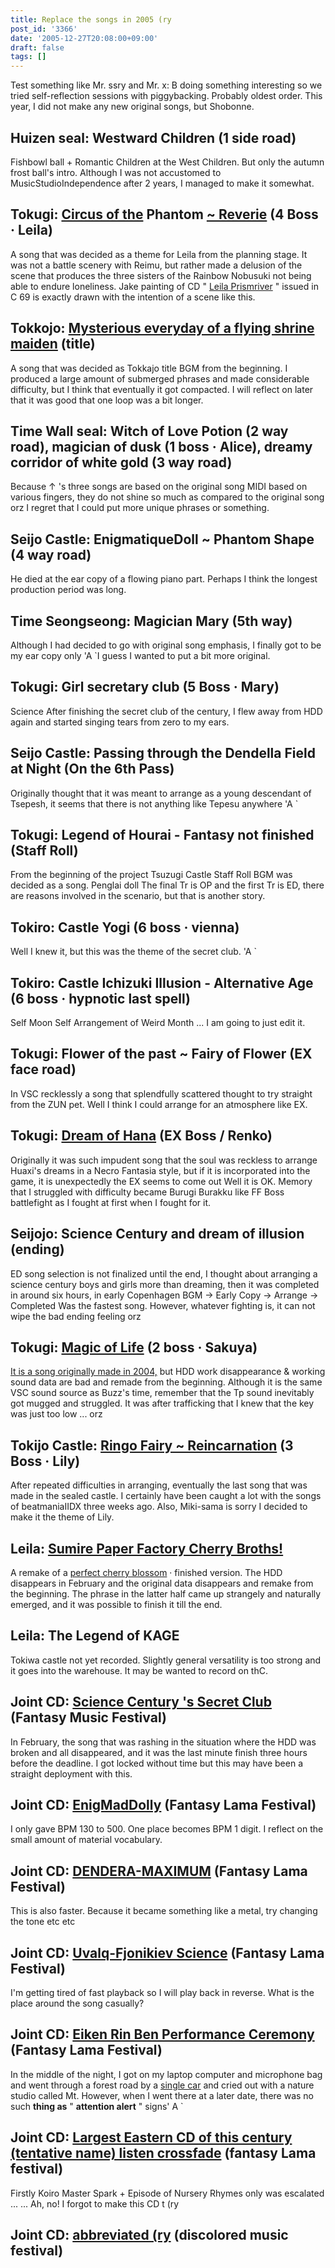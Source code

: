```yaml
---
title: Replace the songs in 2005 (ry
post_id: '3366'
date: '2005-12-27T20:08:00+09:00'
draft: false
tags: []
---
```


Test something like Mr. ssry and Mr. x: B doing something interesting so we tried self-reflection sessions with piggybacking. Probably oldest order. This year, I did not make any new original songs, but Shobonne.

## Huizen seal: Westward Children (1 side road)

Fishbowl ball + Romantic Children at the West Children. But only the autumn frost ball's intro. Although I was not accustomed to MusicStudioIndependence after 2 years, I managed to make it somewhat.

## Tokugi: [Circus of the](/filez/music/thA09.mp3) Phantom [~ Reverie](/filez/music/thA09.mp3) (4 Boss · Leila)

A song that was decided as a theme for Leila from the planning stage. It was not a battle scenery with Reimu, but rather made a delusion of the scene that produces the three sisters of the Rainbow Nobusuki not being able to endure loneliness. Jake painting of CD " [Leila Prismriver](/!/leila/) " issued in C 69 is exactly drawn with the intention of a scene like this.

## Tokkojo: [Mysterious everyday of a flying shrine maiden](/filez/music/thA101.mp3) (title)

A song that was decided as Tokkajo title BGM from the beginning. I produced a large amount of submerged phrases and made considerable difficulty, but I think that eventually it got compacted. I will reflect on later that it was good that one loop was a bit longer.

## Time Wall seal: Witch of Love Potion (2 way road), magician of dusk (1 boss · Alice), dreamy corridor of white gold (3 way road)

Because ↑ 's three songs are based on the original song MIDI based on various fingers, they do not shine so much as compared to the original song orz I regret that I could put more unique phrases or something.

## Seijo Castle: EnigmatiqueDoll ~ Phantom Shape (4 way road)

He died at the ear copy of a flowing piano part. Perhaps I think the longest production period was long.

## Time Seongseong: Magician Mary (5th way)

Although I had decided to go with original song emphasis, I finally got to be my ear copy only 'A `I guess I wanted to put a bit more original.

## Tokugi: Girl secretary club (5 Boss · Mary)

Science After finishing the secret club of the century, I flew away from HDD again and started singing tears from zero to my ears.

## Seijo Castle: Passing through the Dendella Field at Night (On the 6th Pass)

Originally thought that it was meant to arrange as a young descendant of Tsepesh, it seems that there is not anything like Tepesu anywhere 'A `

## Tokugi: Legend of Hourai - Fantasy not finished (Staff Roll)

From the beginning of the project Tsuzugi Castle Staff Roll BGM was decided as a song. Penglai doll The final Tr is OP and the first Tr is ED, there are reasons involved in the scenario, but that is another story.

## Tokiro: Castle Yogi (6 boss · vienna)

Well I knew it, but this was the theme of the secret club. 'A `

## Tokiro: Castle Ichizuki Illusion - Alternative Age (6 boss · hypnotic last spell)

Self Moon Self Arrangement of Weird Month ... I am going to just edit it.

## Tokugi: Flower of the past ~ Fairy of Flower (EX face road)

In VSC recklessly a song that splendfully scattered thought to try straight from the ZUN pet. Well I think I could arrange for an atmosphere like EX.

## Tokugi: [Dream of Hana](/filez/music/k2.mp3) (EX Boss / Renko)

Originally it was such impudent song that the soul was reckless to arrange Huaxi's dreams in a Necro Fantasia style, but if it is incorporated into the game, it is unexpectedly the EX seems to come out Well it is OK. Memory that I struggled with difficulty became Burugi Burakku like FF Boss battlefight as I fought at first when I fought for it.

## Seijojo: Science Century and dream of illusion (ending)

ED song selection is not finalized until the end, I thought about arranging a science century boys and girls more than dreaming, then it was completed in around six hours, in early Copenhagen BGM → Early Copy → Arrange → Completed Was the fastest song. However, whatever fighting is, it can not wipe the bad ending feeling orz

## Tokugi: [Magic of Life](/filez/music/thA05.mp3) (2 boss · Sakuya)

[It is a song originally made in 2004,](/filez/music/ml.mp3) but HDD work disappearance & working sound data are bad and remade from the beginning. Although it is the same VSC sound source as Buzz's time, remember that the Tp sound inevitably got mugged and struggled. It was after trafficking that I knew that the key was just too low ... orz

## Tokijo Castle: [Ringo Fairy ~ Reincarnation](/filez/music/thA107.mp3) (3 Boss · Lily)

After repeated difficulties in arranging, eventually the last song that was made in the sealed castle. I certainly have been caught a lot with the songs of beatmaniaIIDX three weeks ago. Also, Miki-sama is sorry I decided to make it the theme of Lily.

## Leila: [Sumire Paper Factory Cherry Broths!](/filez/music/pcb2005.mp3)

A remake of a [perfect cherry blossom](/filez/music/outtake/pcb.mp3) · finished version. The HDD disappears in February and the original data disappears and remake from the beginning. The phrase in the latter half came up strangely and naturally emerged, and it was possible to finish it till the end.

## Leila: The Legend of KAGE

Tokiwa castle not yet recorded. Slightly general versatility is too strong and it goes into the warehouse. It may be wanted to record on thC.

## Joint CD: [Science Century 's Secret Club](/filez/music/gfc.mp3) (Fantasy Music Festival)

In February, the song that was rashing in the situation where the HDD was broken and all disappeared, and it was the last minute finish three hours before the deadline. I got locked without time but this may have been a straight deployment with this.

## Joint CD: [EnigMadDolly](http://lama.danmaq.com/lama/mp3/32.mp3) (Fantasy Lama Festival)

I only gave BPM 130 to 500. One place becomes BPM 1 digit. I reflect on the small amount of material vocabulary.

## Joint CD: [DENDERA-MAXIMUM](http://lama.danmaq.com/lama/mp3/10.mp3) (Fantasy Lama Festival)

This is also faster. Because it became something like a metal, try changing the tone etc etc

## Joint CD: [Uvalq-Fjonikiev Science](http://lama.danmaq.com/lama/mp3/21.mp3) (Fantasy Lama Festival)

I'm getting tired of fast playback so I will play back in reverse. What is the place around the song casually?

## Joint CD: [Eiken Rin Ben Performance Ceremony](http://lama.danmaq.com/lama/mp3/19.mp3) (Fantasy Lama Festival)

In the middle of the night, I got on my laptop computer and microphone bag and went through a forest road by a [single car](/tag/yb-1) and cried out with a nature studio called Mt. However, when I went there at a later date, there was no such **thing as** " **attention alert** " signs' A `

## Joint CD: [Largest Eastern CD of this century (tentative name) listen crossfade](http://lama.danmaq.com/lama/mp3/16.mp3) (fantasy Lama festival)

Firstly Koiro Master Spark + Episode of Nursery Rhymes only was escalated ... ... Ah, no! I forgot to make this CD t (ry

## Joint CD: [abbreviated (ry](http://lama.danmaq.com/lamarisa/mp3/15.mp3) (discolored music festival)